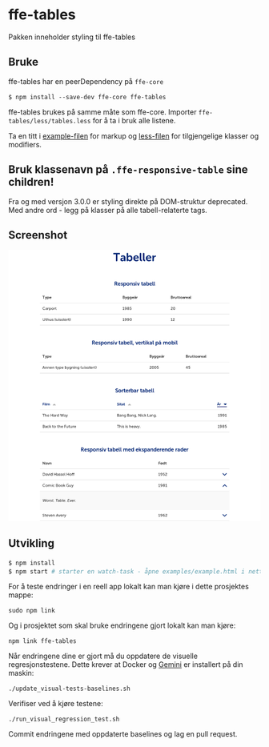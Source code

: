 # ffe-tables

Pakken inneholder styling til ffe-tables

## Bruke
ffe-tables har en peerDependency på `ffe-core`

```
$ npm install --save-dev ffe-core ffe-tables
```
ffe-tables brukes på samme måte som ffe-core. Importer `ffe-tables/less/tables.less` for å ta i bruk alle listene.

Ta en titt i [example-filen](example/example.html) for markup og [less-filen](less/responsive-table.less) for
tilgjengelige klasser og modifiers.

## Bruk klassenavn på `.ffe-responsive-table` sine children!
Fra og med versjon 3.0.0 er styling direkte på DOM-struktur deprecated. Med andre ord - legg på klasser på alle tabell-relaterte tags.

## Screenshot
![icons](visual-tests/baseline-screenshots/example/plain/firefox-large.png)

## Utvikling

```bash
$ npm install
$ npm start # starter en watch-task - åpne examples/example.html i nettleseren din for å se endringer
```

For å teste endringer i en reell app lokalt kan man kjøre i dette prosjektes mappe:

```
sudo npm link
```

Og i prosjektet som skal bruke endringene gjort lokalt kan man kjøre:

```
npm link ffe-tables
```

Når endringene dine er gjort må du oppdatere de visuelle regresjonstestene. Dette krever at Docker og
[Gemini](https://github.com/gemini-testing/gemini) er installert på din maskin:

```
./update_visual-tests-baselines.sh
```

Verifiser ved å kjøre testene:

```
./run_visual_regression_test.sh
```

Commit endringene med oppdaterte baselines og lag en pull request.
